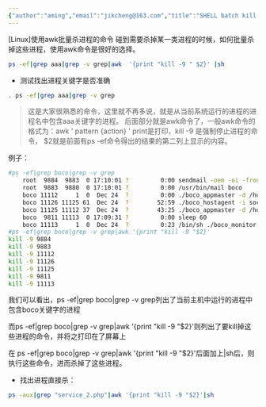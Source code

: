 ```yaml
---
{"author":"aming","email":"jikcheng@163.com","title":"SHELL batch kill process","creation_date":"2022-06-27 15:57","Last modified date":"2022-11-25 16:00","tags":"SHELL batch kill process","File Folder with relative path":"system/Doc/Linux/Linux Doc/Linux SHELL","remark":null,"other":null,"dg-publish":true,"permalink":"/system/doc/linux/linux-doc/linux-shell/shell-batch-kill-process/","dgPassFrontmatter":true}
---
```



[Linux]使用awk批量杀进程的命令
碰到需要杀掉某一类进程的时候，如何批量杀掉这些进程，使用awk命令是很好的选择。

```sh
ps -ef|grep aaa|grep -v grep|awk  '{print "kill -9 " $2}' |sh
```

* 测试找出进程关键字是否准确
```sh
. ps -ef|grep aaa|grep -v grep   
```

> 这是大家很熟悉的命令，这里就不再多说，就是从当前系统运行的进程的进程名中包含aaa关键字的进程。
后面部分就是awk命令了，一般awk命令的格式为：awk ' pattern {action} '
print是打印，kill -9 是强制停止进程的命令， $2就是前面有ps -ef命令得出的结果的第二列上显示的内容。

例子：

```sh
#ps -ef|grep boco|grep -v grep
    root  9884  9883  0 17:10:01 ?         0:00 sendmail -oem -oi -froot boco
    root  9883  9880  0 17:10:01 ?         0:00 /usr/bin/mail boco
    boco 11112     1  0  Dec 24  ?         0:00 ./boco_appmaster -d /home/boco/agent
    boco 11126 11125 61  Dec 24  ?        52:59 ./boco_hostagent -i socket -l
    boco 11125 11112 37  Dec 24  ?        43:25 ./boco_appmaster -d /home/boco/agent
    boco  9811 11113  0 17:09:31 ?         0:00 sleep 60
    boco 11113     1  0  Dec 24  ?         0:23 /bin/sh ./boco_monitor.sh
#ps -ef|grep boco|grep -v grep|awk '{print "kill -9 "$2}'
kill -9 9884
kill -9 9883
kill -9 11112
kill -9 11126
kill -9 11125
kill -9 9811
kill -9 11113
```

 

我们可以看出，ps -ef|grep boco|grep -v grep列出了当前主机中运行的进程中包含boco关键字的进程

而ps -ef|grep boco|grep -v grep|awk '{print "kill -9 "$2}'则列出了要kill掉这些进程的命令，并将之打印在了屏幕上

在
ps -ef|grep boco|grep -v grep|awk '{print "kill -9 "$2}'后面加上|sh后，则执行这些命令，进而杀掉了这些进程。

* 找出进程直接杀：
```sh
ps -aux|grep "service_2.php"|awk '{print "kill -9 "$2}'|sh
```